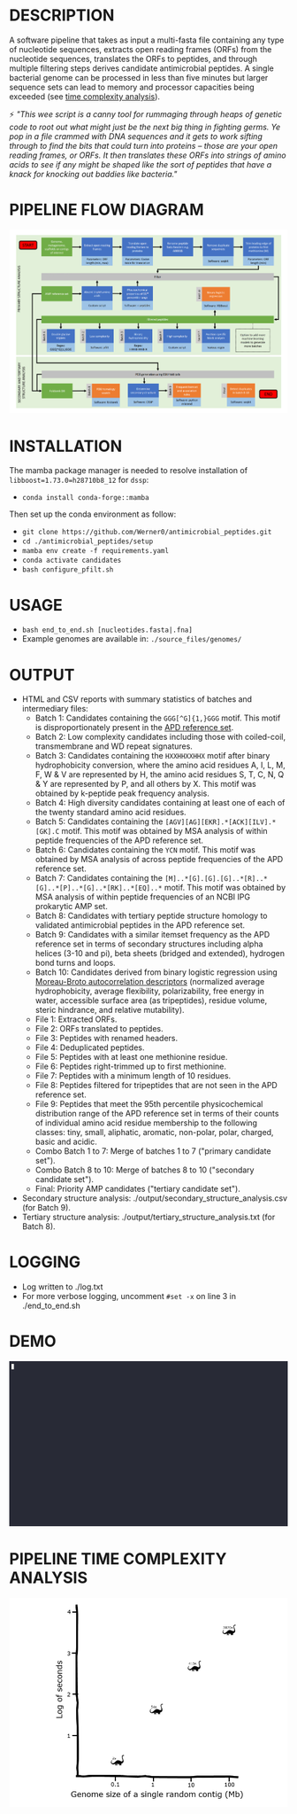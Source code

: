 # DESCRIPTION
A software pipeline that takes as input a multi-fasta file containing any type of nucleotide sequences, extracts open reading frames (ORFs) from the nucleotide sequences, translates the ORFs to peptides, and through multiple filtering steps derives candidate antimicrobial peptides. A single bacterial genome can be processed in less than five minutes but larger sequence sets can lead to memory and processor capacities being exceeded (see [time complexity analysis](#pipeline-time-complexity-analysis)).

:zap: _"This wee script is a canny tool for rummaging through heaps of genetic code to root out what might just be the next big thing in fighting germs. Ye pop in a file crammed with DNA sequences and it gets to work sifting through to find the bits that could turn into proteins – those are your open reading frames, or ORFs. It then translates these ORFs into strings of amino acids to see if any might be shaped like the sort of peptides that have a knack for knocking out baddies like bacteria."_

# PIPELINE FLOW DIAGRAM
![Flow_diagram](source_files/flow_diagram.gif)

# INSTALLATION
The mamba package manager is needed to resolve installation of `libboost=1.73.0=h28710b8_12` for `dssp`:  
+ `conda install conda-forge::mamba`  

Then set up the conda environment as follow:  
+ `git clone https://github.com/Werner0/antimicrobial_peptides.git`
+ `cd ./antimicrobial_peptides/setup`  
+ `mamba env create -f requirements.yaml`
+ `conda activate candidates`
+ `bash configure_pfilt.sh`  

# USAGE
+ `bash end_to_end.sh [nucleotides.fasta|.fna]`
+ Example genomes are available in: `./source_files/genomes/`

# OUTPUT
+ HTML and CSV reports with summary statistics of batches and intermediary files:
  +  Batch 1: Candidates containing the `GGG[^G]{1,}GGG` motif. This motif is disproportionately present in the [APD reference set](https://aps.unmc.edu/).
  +  Batch 2: Low complexity candidates including those with coiled-coil, transmembrane and WD repeat signatures.
  +  Batch 3: Candidates containing the `HXXHHXXHHX` motif after binary hydrophobicity conversion, where the amino acid residues A, I, L, M, F, W & V are represented by H, the amino acid residues S, T, C, N, Q & Y are represented by P, and all others by X. This motif was obtained by k-peptide peak frequency analysis.
  +  Batch 4: High diversity candidates containing at least one of each of the twenty standard amino acid residues.
  +  Batch 5: Candidates containing the `[AGV][AG][EKR].*[ACK][ILV].*[GK].C` motif. This motif was obtained by MSA analysis of within peptide frequencies of the APD reference set.
  +  Batch 6: Candidates containing the `YCN` motif. This motif was obtained by MSA analysis of across peptide frequencies of the APD reference set.
  +  Batch 7: Candidates containing the `[M]..*[G].[G].[G]..*[R]..*[G]..*[P]..*[G]..*[RK]..*[EQ]..*` motif. This motif was obtained by MSA analysis of within peptide frequencies of an NCBI IPG prokarytic AMP set.
  +  Batch 8: Candidates with tertiary peptide structure homology to validated antimicrobial peptides in the APD reference set.
  +  Batch 9: Candidates with a similar itemset frequency as the APD reference set in terms of secondary structures including alpha helices (3-10 and pi), beta sheets (bridged and extended), hydrogen bond turns and loops.
  +  Batch 10: Candidates derived from binary logistic regression using [Moreau-Broto autocorrelation descriptors](https://github.com/nanxstats/protr/blob/master/R/desc-04-MoreauBroto.R) (normalized average hydrophobicity, average flexibility, polarizability, free energy in water, accessible surface area (as tripeptides), residue volume, steric hindrance, and relative mutability).
  +  File 1: Extracted ORFs.
  +  File 2: ORFs translated to peptides.
  +  File 3: Peptides with renamed headers.
  +  File 4: Deduplicated peptides.
  +  File 5: Peptides with at least one methionine residue.
  +  File 6: Peptides right-trimmed up to first methionine.
  +  File 7: Peptides with a minimum length of 10 residues.
  +  File 8: Peptides filtered for tripeptides that are not seen in the APD reference set.
  +  File 9: Peptides that meet the 95th percentile physicochemical distribution range of the APD reference set in terms of their counts of individual amino acid residue membership to the following classes: tiny, small, aliphatic, aromatic, non-polar, polar, charged, basic and acidic. 
  +  Combo Batch 1 to 7: Merge of batches 1 to 7 ("primary candidate set").
  +  Combo Batch 8 to 10: Merge of batches 8 to 10 ("secondary candidate set").
  +  Final: Priority AMP candidates ("tertiary candidate set").
+ Secondary structure analysis: ./output/secondary_structure_analysis.csv (for Batch 9).
+ Tertiary structure analysis: ./output/tertiary_structure_analysis.txt (for Batch 8).

# LOGGING
+ Log written to ./log.txt  
+ For more verbose logging, uncomment `#set -x` on line 3 in ./end_to_end.sh

# DEMO
![DEMO](source_files/demo.gif)

# PIPELINE TIME COMPLEXITY ANALYSIS
![BigO](source_files/time_complexity.gif)

